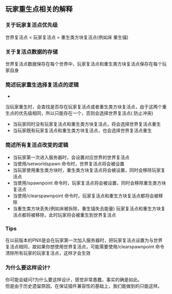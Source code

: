 ## 玩家重生点相关的解释

### 关于玩家复活点优先级

世界复活点 < 玩家复活点 = 重生类方块复活点(例如床 重生锚)

### 关于复活点数据的存储

世界复活点数据保存在每个世界中，玩家复活点和重生类方块复活点保存在每个玩家自身

### 简述玩家重生选择复活点的逻辑
-
当玩家重生时，会查找是否存在玩家复活点或者重生类方块复活点，由于这两个重生点的优先级相同，所以只能存在一个，否则会选择世界复活点(
防止冲突)
- 当玩家同时没有玩家复活点和重生类方块复活点，将会选择世界复活点重生
- 当玩家既有玩家复活点和重生类方块复活点，也会选择世界复活点重生

### 简述所有复活点改变的逻辑

- 当玩家第一次进入服务器时，会设置对应世界的世界复活点
- 当使用/setworldspawn 命令时，世界复活点将会被设置
- 当玩家使用重生类方块时，重生类方块复活点将会被设置，同时会移除玩家复活点
- 当使用/spawnpoint 命令时，玩家复活点将会被设置，同时会移除重生类方块复活点
- 当使用/clearspawnpoint 命令时，玩家复活点和重生方块复活点都将会被移除
- 当重生类方块丢失(例如床被拆除，重生锚失去能量) 玩家复活点和重生方块复活点都将被移除，此时玩家将会被重生到世界复活点

### Tips

在以前版本的PNX是会在玩家第一次加入服务器时，把玩家复活点设置为与世界复活点相同，故如果你想使用世界复活点，可能需要使用/clearspawnpoint
命令清除所有玩家的玩家复活点，这样才会生效

### 为什么要这样设计?

你可能会疑问?为什么要这样设计，感觉非常愚蠢，事实的确是如此。  
但是由于历史遗留原因，在保证插件兼容性的基础上，我们能做到的只能这样。